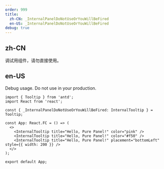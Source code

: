 ```yaml
---
order: 999
title:
  zh-CN: _InternalPanelDoNotUseOrYouWillBeFired
  en-US: _InternalPanelDoNotUseOrYouWillBeFired
debug: true
---
```


## zh-CN

调试用组件，请勿直接使用。

## en-US

Debug usage. Do not use in your production.

```tsx
import { Tooltip } from 'antd';
import React from 'react';

const { _InternalPanelDoNotUseOrYouWillBeFired: InternalTooltip } = Tooltip;

const App: React.FC = () => (
  <>
    <InternalTooltip title="Hello, Pure Panel!" color="pink" />
    <InternalTooltip title="Hello, Pure Panel!" color="#f50" />
    <InternalTooltip title="Hello, Pure Panel!" placement="bottomLeft" style={{ width: 200 }} />
  </>
);

export default App;
```
